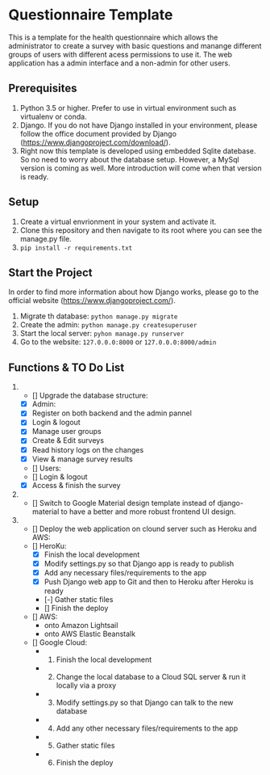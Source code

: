 # Questionnaire Template

This is a template for the health questionnaire which allows the administrator to create a survey with basic questions and manange different groups of users with different acess permissions to use it. The web application has a admin interface and a non-admin for other users.

## Prerequisites

1. Python 3.5 or higher. Prefer to use in virtual environment such as virtualenv or conda.
2. Django. If you do not have Django installed in your environment, please follow the office document provided by Django (https://www.djangoproject.com/download/).
3. Right now this template is developed using embedded Sqlite datebase. So no need to worry about the database setup. However, a MySql version is coming as well. More introduction will come when that version is ready.

## Setup

1. Create a virtual envrionment in your system and activate it.
2. Clone this repository and then navigate to its root where you can see the manage.py file.
3. ```pip install -r requirements.txt```

## Start the Project

In order to find more information about how Django works, please go to the official website (https://www.djangoproject.com/).

1. Migrate th database: ```python manage.py migrate```
2. Create the admin: ```python manage.py createsuperuser```
3. Start the local server: ```pyhon manage.py runserver```
4. Go to the website: ```127.0.0.0:8000``` or ```127.0.0.0:8000/admin```

## Functions & TO Do List

1. - [] Upgrade the database structure:
   - [x] Admin:
    - [x] Register on both backend and the admin pannel
    - [x] Login & logout
    - [x] Manage user groups
    - [x] Create & Edit surveys
    - [x] Read history logs on the changes
    - [x] View & manage survey results
   - [] Users:
    - [] Login & logout
    - [x] Access & finish the survey
2. - [] Switch to Google Material design template instead of django-material to have a better and more robust frontend UI design.
3. - [] Deploy the web application on clound server such as Heroku and AWS:
    - [] HeroKu:
      - [x] Finish the local development
      - [x] Modify settings.py so that Django app is ready to publish
      - [x] Add any necessary files/requirements to the app
      - [x] Push Django web app to Git and then to Heroku after Heroku is ready
      - [-] Gather static files
      - [] Finish the deploy
    - [] AWS:
      - onto Amazon Lightsail
      - onto AWS Elastic Beanstalk
    - [] Google Cloud:
      - 1. Finish the local development
      - 2. Change the local database to a Cloud SQL server & run it locally via a proxy
      - 3. Modify settings.py so that Django can talk to the new database
      - 4. Add any other necessary files/requirements to the app
      - 5. Gather static files
      - 6. Finish the deploy
